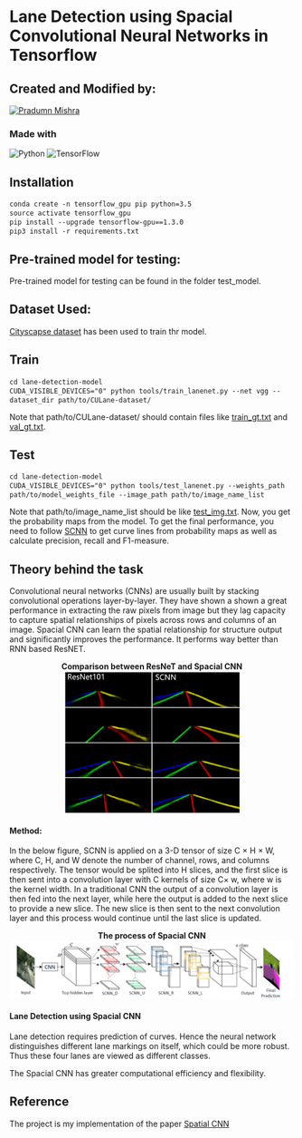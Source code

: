 # Lane Detection using Spacial Convolutional Neural Networks in Tensorflow

## Created and Modified by: <br>
[![Pradumn Mishra](https://img.shields.io/badge/-Pradumn%20Mishra-magneta)](https://www.linkedin.com/in/pradumn203/)<br>

### Made with <br>
![Python](https://img.shields.io/badge/python-3670A0?style=for-the-badge&logo=python&logoColor=ffdd54)
![TensorFlow](https://img.shields.io/badge/TensorFlow-%23FF6F00.svg?style=for-the-badge&logo=TensorFlow&logoColor=white)



## Installation
    conda create -n tensorflow_gpu pip python=3.5
    source activate tensorflow_gpu
    pip install --upgrade tensorflow-gpu==1.3.0
    pip3 install -r requirements.txt 


## Pre-trained model for testing:
Pre-trained model for testing can be found in the folder test_model.

## Dataset Used:
[Cityscapse dataset](https://www.kaggle.com/datasets/dansbecker/cityscapes-image-pairs) has been used to train thr model.

## Train
    cd lane-detection-model
    CUDA_VISIBLE_DEVICES="0" python tools/train_lanenet.py --net vgg --dataset_dir path/to/CULane-dataset/

Note that path/to/CULane-dataset/ should contain files like [train_gt.txt](./demo_file/train_gt.txt) and [val_gt.txt](./demo_file/train_gt.txt).

## Test
    cd lane-detection-model
    CUDA_VISIBLE_DEVICES="0" python tools/test_lanenet.py --weights_path path/to/model_weights_file --image_path path/to/image_name_list

Note that path/to/image_name_list should be like [test_img.txt](./demo_file/test_img.txt). Now, you get the probability maps from the model. To get the final performance, you need to follow [SCNN](https://github.com/XingangPan/SCNN) to get curve lines from probability maps as well as calculate precision, recall and F1-measure.


## Theory behind the task

Convolutional neural networks (CNNs) are usually built by stacking convolutional operations layer-by-layer. They have shown a shown a great performance in extracting the raw pixels from image but they lag capacity to capture spatial relationships of pixels across rows and columns of an image.
Spacial CNN can learn the spatial relationship for structure output and significantly improves the performance. It performs way better than RNN based ResNET.

<p align="center"> 
 <b> Comparison between ResNeT and Spacial CNN </b><br>
    <img src ="./screenshots/comparison.png">
</p> 

#### <b> Method: </b> 
In the below figure, SCNN is applied on a 3-D tensor of size C × H × W, where C, H, and W denote the number of channel, rows, and columns respectively. The tensor would be splited into H slices, and the first slice is then sent into a convolution layer with C kernels of size C× w, where w is the kernel width. In a traditional CNN the output of a convolution layer is then fed into the next layer, while here the output is added to the next slice to provide a new slice. The new slice is then sent to the next convolution layer and this process would continue until the last slice is updated.

<p align="center"> 
 <b> The process of Spacial CNN </b><br>
    <img src ="./screenshots/scnn.png">
</p>

#### <b>Lane Detection using Spacial CNN </b>

Lane detection requires prediction of curves. Hence the neural network distinguishes different lane markings on itself, which could be more robust. Thus these four lanes are viewed as different classes.<br>

The Spacial CNN has greater computational efficiency and flexibility.

## Reference 
The project is my implementation of the paper [Spatial CNN](https://arxiv.org/abs/1712.06080)